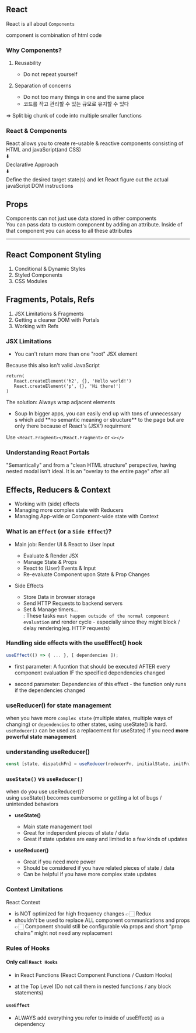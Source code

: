 ## React

React is all about `Components`

component is combination of html code

### Why Components?

1. Reusability

   - Do not repeat yourself

2. Separation of concerns

   - Do not too many things in one and the same place
   - 코드를 작고 관리할 수 있는 규모로 유지할 수 있다

=> Split big chunk of code into multiple smaller functions

### React & Components

React allows you to create re-usable & reactive components consisting of HTML and javaScript(and CSS)  
⬇️  
Declarative Approach  
⬇️  
Define the desired target state(s) and let React figure out the actual javaScript DOM instructions

## Props

Components can not just use data stored in other components  
You can pass data to custom component by adding an attribute. Inside of that component you can acess to all these attributes

<hr>

## React Component Styling

1. Conditional & Dynamic Styles
2. Styled Components
3. CSS Modules

## Fragments, Potals, Refs

1. JSX Limitations & Fragments
2. Getting a cleaner DOM with Portals
3. Working with Refs

### JSX Limitations

- You can't return more than one "root" JSX element

Because this also isn't valid JavaScript

```
return(
   React.createElement('h2', {}, 'Hello world!')
   React.createElement('p', {}, 'Hi there!')
)
```

The solution: Always wrap adjacent elements

- <div> Soup
  In bigger apps, you can easily end up with tons of unnecessary <div>s which add **no semantic meaning or structure** to the page but are only there because of React's (JSX') requirment

Use `<React.Fragment></React.Fragment>` or `<></>`

### Understanding React Portals

"Semantically" and from a "clean HTML structure" perspective, having nested modal isn't ideal. It is an "overlay to the entire page" after all

## Effects, Reducers & Context

- Working with (side) effects
- Managing more complex state with Reducers
- Managing App-wide or Component-wide state with Context

### What is an `Effect` (or a `Side Effect`)?

- Main job: Render UI & React to User Input

  - Evaluate & Render JSX
  - Manage State & Props
  - React to (User) Events & Input
  - Re-evaluate Component upon State & Prop Changes

- Side Effects
  - Store Data in browser storage
  - Send HTTP Requests to backend servers
  - Set & Manage timers...  
    : These tasks `must happen outside of the normal component evaluation` and render cycle - especially since they might block / delay rendering(eg. HTTP requests)

### Handling side effects with the useEffect() hook

```js
useEffect(() => { ... }, [ dependencies ]);
```

- first parameter: A fucntion that should be executed AFTER every component evaluation IF the specified dependencies changed

- second parameter: Dependencies of this effect - the function only runs if the dependencies changed

### useReducer() for state management

when you have more `complex state` (multiple states, multiple ways of changing) or `dependencies` to other states, using useState() is hard. `useReducer()` can be used as a replacement for useState() if you need **more powerful state management**

### understanding useReducer()

```js
const [state, dispatchFn] = useReducer(reducerFn, initialState, initFn);
```

### `useState()` vs `useReducer()`

when do you use useReducer()?  
using useState() becomes cumbersome or getting a lot of bugs / unintended behaviors

- **useState()**

  - Main state management tool
  - Great for independent pieces of state / data
  - Great if state updates are easy and limited to a few kinds of updates

- **useReducer()**
  - Great if you need more power
  - Should be considered if you have related pieces of state / data
  - Can be helpful if you have more complex state updates

### Context Limitations

React Context

- is NOT optimized for high frequency changes 👉🏻 Redux
- shouldn't be used to replace ALL component communications and props 👉🏻 Component should still be configurable via props and short "prop chains" might not need any replacement

### Rules of Hooks

#### Only call `React Hooks`

- in React Functions (React Component Functions / Custom Hooks)

- at the Top Level (Do not call them in nested functions / any block statements)

#### `useEffect`

- ALWAYS add everything you refer to inside of useEffect() as a dependency
